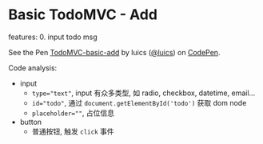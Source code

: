 # Basic TodoMVC - Add

features:
0. input todo msg

<p data-height="266" data-theme-id="0" data-slug-hash="wGRoXz" data-default-tab="html,result" data-user="luics" data-embed-version="2" class="codepen">See the Pen <a href="http://codepen.io/luics/pen/wGRoXz/">TodoMVC-basic-add</a> by luics (<a href="http://codepen.io/luics">@luics</a>) on <a href="http://codepen.io">CodePen</a>.</p>
<script async src="//assets.codepen.io/assets/embed/ei.js"></script>

Code analysis:

* input
    * `type="text"`, input 有众多类型, 如 radio, checkbox, datetime, email...
    * `id="todo"`, 通过 `document.getElementById('todo')` 获取 dom node 
    * `placeholder=""`, 占位信息 
* button
  * 普通按钮, 触发 `click` 事件